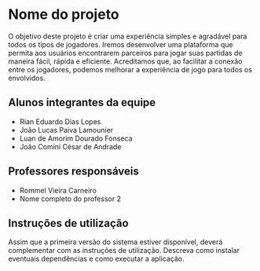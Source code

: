 # Nome do projeto

O objetivo deste projeto é criar uma experiência simples e agradável para todos os tipos de jogadores. Iremos desenvolver uma plataforma que permita aos usuários encontrarem parceiros para jogar suas partidas de maneira fácil, rápida e eficiente. Acreditamos que, ao facilitar a conexão entre os jogadores, podemos melhorar a experiência de jogo para todos os envolvidos.

## Alunos integrantes da equipe

* Rian Eduardo Dias Lopes
* João Lucas Paiva Lamounier
* Luan de Amorim Dourado Fonseca
* João Comini César de Andrade

## Professores responsáveis

* Rommel Vieira Carneiro
* Nome completo do professor 2

## Instruções de utilização

Assim que a primeira versão do sistema estiver disponível, deverá complementar com as instruções de utilização. Descreva como instalar eventuais dependências e como executar a aplicação.
